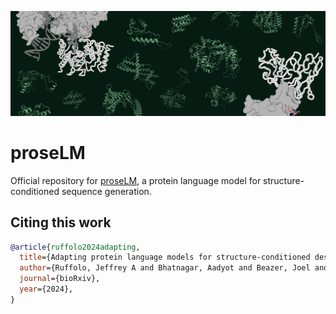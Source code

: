 ![header](imgs/header.png)

# proseLM

Official repository for [proseLM](https://www.biorxiv.org/content/10.1101/2024.08.03.606485v1), a protein language model for structure-conditioned sequence generation.


## Citing this work

```bibtex
@article{ruffolo2024adapting,
  title={Adapting protein language models for structure-conditioned design},
  author={Ruffolo, Jeffrey A and Bhatnagar, Aadyot and Beazer, Joel and Nayfach, Stephen and Russ, Jordan and Hill, Emily and Hussain, Riffat and Gallagher, Joseph and Madani, Ali},
  journal={bioRxiv},
  year={2024},
}
```